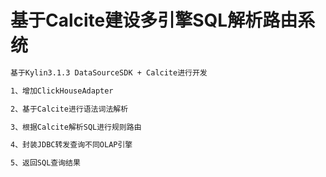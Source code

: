 # 基于Calcite建设多引擎SQL解析路由系统

```markdown
基于Kylin3.1.3 DataSourceSDK + Calcite进行开发

1、增加ClickHouseAdapter

2、基于Calcite进行语法词法解析

3、根据Calcite解析SQL进行规则路由

4、封装JDBC转发查询不同OLAP引擎

5、返回SQL查询结果

```

